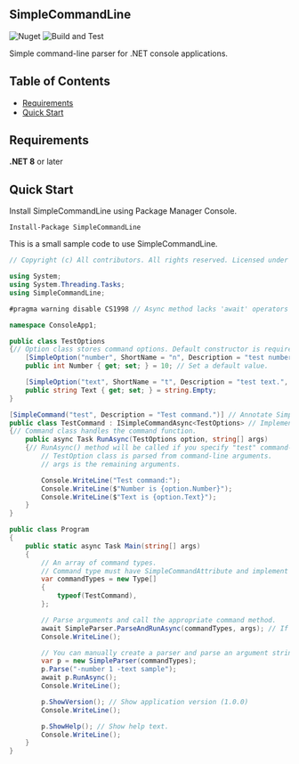 ## SimpleCommandLine

![Nuget](https://img.shields.io/nuget/v/SimpleCommandLine) ![Build and Test](https://github.com/archi-Doc/SimpleCommandLine/workflows/Build%20and%20Test/badge.svg)

Simple command-line parser for .NET console applications.



## Table of Contents

- [Requirements](#requirements)
- [Quick Start](#quick-start)



## Requirements

**.NET 8** or later



## Quick Start

Install SimpleCommandLine using Package Manager Console.

```
Install-Package SimpleCommandLine
```

This is a small sample code to use SimpleCommandLine.

```csharp
// Copyright (c) All contributors. All rights reserved. Licensed under the MIT license.

using System;
using System.Threading.Tasks;
using SimpleCommandLine;

#pragma warning disable CS1998 // Async method lacks 'await' operators and will run synchronously

namespace ConsoleApp1;

public class TestOptions
{// Option class stores command options. Default constructor is required.
    [SimpleOption("number", ShortName = "n", Description = "test number")] // Annotate SimpleOptionAttribute and specify a long/short option name and description.
    public int Number { get; set; } = 10; // Set a default value.

    [SimpleOption("text", ShortName = "t", Description = "test text.", Required = true)] // Set Required property to true if you want to make the option required.
    public string Text { get; set; } = string.Empty;
}

[SimpleCommand("test", Description = "Test command.")] // Annotate SimpleCommandAttribute and specify a command name and description.
public class TestCommand : ISimpleCommandAsync<TestOptions> // Implementation of either ISimpleCommandAsync<T> or ISimpleCommand<T> is required.
{// Command class handles the command function.
    public async Task RunAsync(TestOptions option, string[] args)
    {// RunAsync() method will be called if you specify "test" command-line argument.
        // TestOption class is parsed from command-line arguments.
        // args is the remaining arguments.

        Console.WriteLine("Test command:");
        Console.WriteLine($"Number is {option.Number}");
        Console.WriteLine($"Text is {option.Text}");
    }
}

public class Program
{
    public static async Task Main(string[] args)
    {
        // An array of command types.
        // Command type must have SimpleCommandAttribute and implement ISimpleCommandAsync<T> or ISimpleCommand<T>.
        var commandTypes = new Type[]
        {
            typeof(TestCommand),
        };

        // Parse arguments and call the appropriate command method.
        await SimpleParser.ParseAndRunAsync(commandTypes, args); // If you do not specify a text option with a valid value, an error will occur.
        Console.WriteLine();

        // You can manually create a parser and parse an argument string.
        var p = new SimpleParser(commandTypes);
        p.Parse("-number 1 -text sample");
        await p.RunAsync();
        Console.WriteLine();

        p.ShowVersion(); // Show application version (1.0.0)
        Console.WriteLine();

        p.ShowHelp(); // Show help text.
        Console.WriteLine();
    }
}
```

